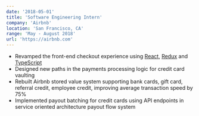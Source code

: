 ```yaml
---
date: '2018-05-01'
title: 'Software Engineering Intern'
company: 'Airbnb'
location: 'San Francisco, CA'
range: 'May - August 2018'
url: 'https://airbnb.com'
---
```


- Revamped the front-end checkout experience using [React](https://reactjs.org/), [Redux](https://redux.js.org/) and [TypeScript](https://www.typescriptlang.org/)
- Designed new paths in the payments processing logic for credit card vaulting
- Rebuilt Airbnb stored value system supporting bank cards, gift card, referral credit, employee credit, improving average transaction speed by 75%
- Implemented payout batching for credit cards using API endpoints in service oriented architecture payout flow system